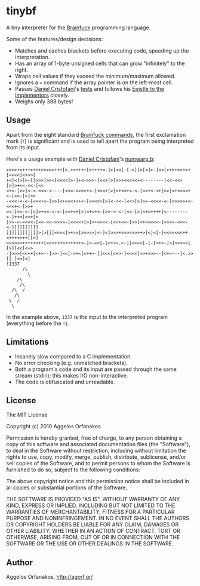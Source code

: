 # tinybf #

A tiny interpreter for the [Brainfuck][] programming language.

[Brainfuck]: http://en.wikipedia.org/wiki/Brainfuck

Some of the features/design decisions:

- Matches and caches brackets before executing code, speeding up the interpretation.
- Has an array of 1-byte unsigned cells that can grow "infinitely" to the right.
- Wraps cell values if they exceed the minimum/maximum allowed.
- Ignores a `<` command if the array pointer is on the left-most cell.
- Passes [Daniel Cristofani][cristofd]'s [tests][] and follows his [Epistle to the Implementors][epistle] closely.
- Weighs only 388 bytes!

[cristofd]: http://www.hevanet.com/cristofd/
[tests]: http://www.hevanet.com/cristofd/brainfuck/tests.b
[epistle]: http://www.hevanet.com/cristofd/brainfuck/epistle.html

## Usage ##

Apart from the eight standard [Brainfuck commands][cmds], the first exclamation mark (`!`) is significant and is used to tell apart the program being interpreted from its input.

[cmds]: http://en.wikipedia.org/wiki/Brainfuck#Commands

Here's a usage example with [Daniel Cristofani][cristofd]'s [numwarp.b][]:

[numwarp.b]: http://www.hevanet.com/cristofd/brainfuck/numwarp.b

    >>>>+>+++>+++>>>>>+++[>,+>++++[>++++<-]>[<<[-[->]]>[<]>-]<<[>+>+>>+>+[<<<<]<+>>[
    +<]<[>]>+[[>>>]>>+[<<<<]>-]+<+>>>-[<<+[>]>>+<<<+<+<--------[<<-<<+[>]>+<<-<<-[<<
    <+<-[>>]<-<-<<<-<----[<<<->>>>+<-[<<<+[>]>+<<+<-<-[<<+<-<+[>>]<+<<<<+<-[<<-[>]>>
    -<<<-<-<-[<<<+<-[>>]<+<<<+<+<-[<<<<+[>]<-<<-[<<+[>]>>-<<<<-<-[>>>>>+<-<<<+<-[>>+
    <<-[<<-<-[>]>+<<-<-<-[<<+<+[>]<+<+<-[>>-<-<-[<<-[>]<+<++++[<-------->-]++<[<<+[>
    ]>>-<-<<<<-[<<-<<->>>>-[<<<<+[>]>+<<<<-[<<+<<-[>>]<+<<<<<-[>>>>-<<<-<-]]]]]]]]]]
    ]]]]]]]]]]]]>[>[[[<<<<]>+>>[>>>>>]<-]<]>>>+>>>>>>>+>]<]<[-]<<<<<<<++<+++<+++[[>]
    >>>>>>++++++++[<<++++>++++++>-]<-<<[-[<+>>.<-]]<<<<[-[-[>+<-]>]>>>>>[.[>]]<<[<+>
    -]>>>[<<++[<+>--]>>-]<<[->+<[<++>-]]<<<[<+>-]<<<<]>>+>>>--[<+>---]<.>>[[-]<<]<]
    !1337
          /\
            \
        /\
         /\
      /\  /
       /\
     \  /
      \

In the example above, `1337` is the input to the interpreted program (everything before the `!`).

## Limitations ##

- Insanely slow compared to a C implementation.
- No error checking (e.g. unmatched brackets).
- Both a program's code and its input are passed through the same stream (stdin); this makes I/O non-interactive.
- The code is obfuscated and unreadable.

## License ##

The MIT License

Copyright (c) 2010 Aggelos Orfanakos

Permission is hereby granted, free of charge, to any person obtaining a copy
of this software and associated documentation files (the "Software"), to deal
in the Software without restriction, including without limitation the rights
to use, copy, modify, merge, publish, distribute, sublicense, and/or sell
copies of the Software, and to permit persons to whom the Software is
furnished to do so, subject to the following conditions:

The above copyright notice and this permission notice shall be included in
all copies or substantial portions of the Software.

THE SOFTWARE IS PROVIDED "AS IS", WITHOUT WARRANTY OF ANY KIND, EXPRESS OR
IMPLIED, INCLUDING BUT NOT LIMITED TO THE WARRANTIES OF MERCHANTABILITY,
FITNESS FOR A PARTICULAR PURPOSE AND NONINFRINGEMENT. IN NO EVENT SHALL THE
AUTHORS OR COPYRIGHT HOLDERS BE LIABLE FOR ANY CLAIM, DAMAGES OR OTHER
LIABILITY, WHETHER IN AN ACTION OF CONTRACT, TORT OR OTHERWISE, ARISING FROM,
OUT OF OR IN CONNECTION WITH THE SOFTWARE OR THE USE OR OTHER DEALINGS IN
THE SOFTWARE.

## Author ##

Aggelos Orfanakos, <http://agorf.gr/>
